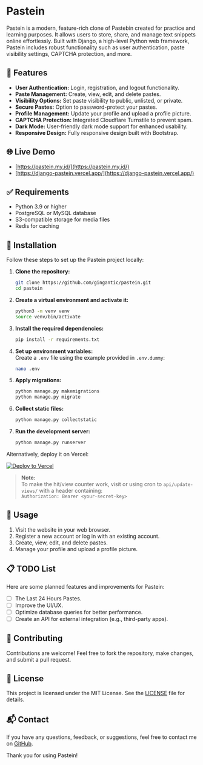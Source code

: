 # Pastein

Pastein is a modern, feature-rich clone of Pastebin created for practice and learning purposes. It allows users to store, share, and manage text snippets online effortlessly. Built with Django, a high-level Python web framework, Pastein includes robust functionality such as user authentication, paste visibility settings, CAPTCHA protection, and more.

## 🌟 Features

- **User Authentication:** Login, registration, and logout functionality.
- **Paste Management:** Create, view, edit, and delete pastes.
- **Visibility Options:** Set paste visibility to public, unlisted, or private.
- **Secure Pastes:** Option to password-protect your pastes.
- **Profile Management:** Update your profile and upload a profile picture.
- **CAPTCHA Protection:** Integrated Cloudflare Turnstile to prevent spam.
- **Dark Mode:** User-friendly dark mode support for enhanced usability.
- **Responsive Design:** Fully responsive design built with Bootstrap.

## 🌐 Live Demo

- [https://pastein.my.id/](https://pastein.my.id/)
- [https://django-pastein.vercel.app/](https://django-pastein.vercel.app/)

## ✅ Requirements

- Python 3.9 or higher
- PostgreSQL or MySQL database
- S3-compatible storage for media files
- Redis for caching

## 🚀 Installation

Follow these steps to set up the Pastein project locally:

1. **Clone the repository:**
    ```sh
    git clone https://github.com/gingantic/pastein.git
    cd pastein
    ```

2. **Create a virtual environment and activate it:**
    ```sh
    python3 -m venv venv
    source venv/bin/activate
    ```

3. **Install the required dependencies:**
    ```sh
    pip install -r requirements.txt
    ```

4. **Set up environment variables:**  
   Create a `.env` file using the example provided in `.env.dummy`:
    ```sh
    nano .env
    ```

5. **Apply migrations:**
    ```sh
    python manage.py makemigrations
    python manage.py migrate
    ```

6. **Collect static files:**
    ```sh
    python manage.py collectstatic
    ```

7. **Run the development server:**
    ```sh
    python manage.py runserver
    ```

Alternatively, deploy it on Vercel:

[![Deploy to Vercel](https://vercel.com/button)](https://vercel.com/import/project?template=https://github.com/gingantic/pastein.git)

> **Note:**  
> To make the hit/view counter work, visit or using cron to `api/update-views/` with a header containing:  
> `Authorization: Bearer <your-secret-key>`

## 📖 Usage

1. Visit the website in your web browser.
2. Register a new account or log in with an existing account.
3. Create, view, edit, and delete pastes.
4. Manage your profile and upload a profile picture.

## 📋 TODO List

Here are some planned features and improvements for Pastein:

- [ ] The Last 24 Hours Pastes.
- [ ] Improve the UI/UX.
- [ ] Optimize database queries for better performance.
- [ ] Create an API for external integration (e.g., third-party apps).

## 🤝 Contributing

Contributions are welcome! Feel free to fork the repository, make changes, and submit a pull request.

## 📜 License

This project is licensed under the MIT License. See the [LICENSE](LICENSE) file for details.

## 📬 Contact

If you have any questions, feedback, or suggestions, feel free to contact me on [GitHub](https://github.com/gingantic).

Thank you for using Pastein!
